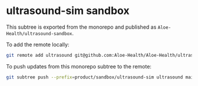 # ultrasound-sim sandbox

This subtree is exported from the monorepo and published as `Aloe-Health/ultrasound-sandbox`.

To add the remote locally:

```bash
git remote add ultrasound git@github.com:Aloe-Health/Aloe-Health/ultrasound-sandbox.git
```

To push updates from this monorepo subtree to the remote:

```bash
git subtree push --prefix=product/sandbox/ultrasound-sim ultrasound main
```


